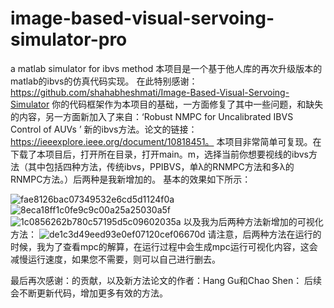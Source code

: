 # image-based-visual-servoing-simulator-pro
a matlab simulator for ibvs method
本项目是一个基于他人库的再次升级版本的matlab的ibvs的仿真代码实现。
在此特别感谢：https://github.com/shahabheshmati/Image-Based-Visual-Servoing-Simulator
你的代码框架作为本项目的基础，一方面修复了其中一些问题，和缺失的内容，另一方面新加入了来自：‘Robust NMPC for Uncalibrated IBVS Control of AUVs ’ 新的ibvs方法。论文的链接：https://ieeexplore.ieee.org/document/10818451。
本项目非常简单可复现。在下载了本项目后，打开所在目录，打开main。m，选择当前你想要视线的ibvs方法（其中包括四种方法，传统ibvs，PPIBVS，单λ的RNMPC方法和多λ的RNMPC方法。）后两种是我新增加的。
基本的效果如下所示：

![fae8126bac07349532e6cd5d1124f0a](https://github.com/user-attachments/assets/ecc26d99-b322-452e-ba5e-d682b9ecdbda)
![8eca18ff1c0fe9c9c00a25a25030a5f](https://github.com/user-attachments/assets/f5cbe9a7-3a31-4fc3-a1cf-31dd666baef0)
![1c0856262b780c57195d5c09602035a](https://github.com/user-attachments/assets/dd59ac2e-f20e-4566-bec3-078f4dac77c0)
以及我为后两种方法新增加的可视化方法：
![de1c3d49eed93e0ef07120cef06670d](https://github.com/user-attachments/assets/8f3a61be-1133-4f7d-bd26-c95a86a041ee)
请注意，后两种方法在运行的时候，我为了查看mpc的解算，在运行过程中会生成mpc运行可视化内容，这会减慢运行速度，如果您不需要，则可以自己进行删去。

最后再次感谢：的贡献，以及新方法论文的作者：Hang Gu和Chao Shen：
后续会不断更新代码，增加更多有效的方法。
